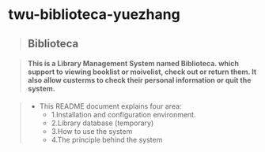 # twu-biblioteca-yuezhang

> ## Biblioteca

> #### This is a Library Management System named Biblioteca. which support to viewing booklist or moivelist, check out  or return them. It also allow custerms to check their personal information or quit the system.

>   

> * This README document explains four area:
>  	+ 1.Installation and configuration environment.
>	+ 2.Library database (temporary)
>	+ 3.How to use the system
>	+ 4.The principle behind the system

